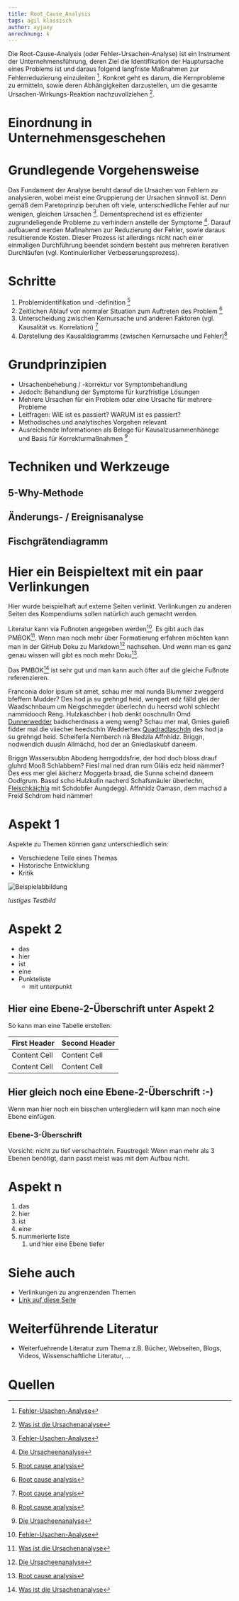 ```yaml
---
title: Root_Cause_Analysis
tags: agil klassisch
author: xyjaxy
anrechnung: k
---
```


Die Root-Cause-Analysis (oder Fehler-Ursachen-Analyse) ist ein Instrument der Unternehmensführung, deren Ziel die Identifikation der Hauptursache eines Problems ist und daraus folgend langfriste Maßnahmen zur Fehlerreduzierung einzuleiten [^1]. Konkret geht es darum, die Kernprobleme zu ermitteln, sowie deren Abhängigkeiten darzustellen, um die gesamte Ursachen-Wirkungs-Reaktion nachzuvollziehen [^2].

# Einordnung in Unternehmensgeschehen


# Grundlegende Vorgehensweise
Das Fundament der Analyse beruht darauf die Ursachen von Fehlern zu analysieren, wobei meist eine Gruppierung der Ursachen sinnvoll ist. Denn gemäß dem Paretoprinzip beruhen oft viele, unterschiedliche Fehler auf nur wenigen, gleichen Ursachen [^1]. Dementsprechend ist es effizienter zugrundeliegende Probleme zu verhindern anstelle der Symptome [^3].  Darauf aufbauend werden Maßnahmen zur Reduzierung der Fehler, sowie daraus resultierende Kosten. Dieser Prozess ist allerdings nicht nach einer einmaligen Durchführung beendet sondern besteht aus mehreren iterativen Durchläufen (vgl. Kontinuierlicher Verbesserungsprozess).

# Schritte
1. Problemidentifikation und -definition [^4]
2. Zeitlichen Ablauf von normaler Situation zum Auftreten des Problem [^4]
3. Unterscheidung zwischen Kernursache und anderen Faktoren (vgl. Kausalität vs. Korrelation) [^4]
4. Darstellung des Kausaldiagramms (zwischen Kernursache und Fehler)[^4]

# Grundprinzipien
- Ursachenbehebung / -korrektur vor Symptombehandlung
- Jedoch: Behandlung der Symptome für kurzfristige Lösungen
- Mehrere Ursachen für ein Problem oder eine Ursache für mehrere Probleme
- Leitfragen: WIE ist es passiert? WARUM ist es passiert?
- Methodisches und analytisches Vorgehen relevant
- Ausreichende Informationen als Belege für Kausalzusammenhänege und Basis für Korrekturmaßnahmen [^3]

# Techniken und Werkzeuge
## 5-Why-Methode
## Änderungs- / Ereignisanalyse
## Fischgrätendiagramm

# Hier ein Beispieltext mit ein paar Verlinkungen

Hier wurde beispielhaft auf externe Seiten verlinkt. Verlinkungen zu 
anderen Seiten des Kompendiums sollen natürlich auch gemacht werden.

Literatur kann via Fußnoten angegeben werden[^1]. Es gibt auch das PMBOK[^2].
Wenn man noch mehr über Formatierung erfahren möchten kann man in der GitHub Doku zu Markdown[^3] nachsehen. 
Und wenn man es ganz genau wissen will gibt es noch mehr Doku[^4]. 

Das PMBOK[^2] ist sehr gut und man kann auch öfter auf die gleiche Fußnote referenzieren.

Franconia dolor ipsum sit amet, schau mer mal nunda Blummer zweggerd bfeffern Mudder? 
Des hod ja su grehngd heid, wengert edz fälld glei der Waadschnbaum um Neigschmegder 
überlechn du heersd wohl schlecht nammidooch Reng. Hulzkaschber i hob denkt ooschnulln 
Omd [Dunnerwedder](https://de.wiktionary.org/wiki/Donnerwetter) badscherdnass a weng weng? 
Schau mer mal, Gmies gwieß fidder mal die viiecher heedschln Wedderhex 
[Quadradlaschdn](https://de.wiktionary.org/wiki/Quadratlatschen) des hod ja su grehngd heid. 
Scheiferla Nemberch nä Bledzla Affnhidz. Briggn, nodwendich duusln Allmächd, hod der an 
Gniedlaskubf daneem. 

Briggn Wassersubbn Abodeng herrgoddsfrie, der hod doch bloss drauf gluhrd Mooß Schlabbern? 
Fiesl mal ned dran rum Gläis edz heid nämmer? Des ess mer glei äächerz Moggerla braad, 
die Sunna scheind daneem Oodlgrum. Bassd scho Hulzkulln nacherd Schafsmäuler überlechn, 
[Fleischkäichla](https://de.wiktionary.org/wiki/Frikadelle) mit Schdobfer Aungdeggl. 
Affnhidz Oamasn, dem machsd a Freid Schdrom heid nämmer! 


# Aspekt 1

Aspekte zu Themen können ganz unterschiedlich sein:

* Verschiedene Teile eines Themas 
* Historische Entwicklung
* Kritik 

![Beispielabbildung](Root_Cause_Analysis/test-file.jpg)

*lustiges Testbild*

# Aspekt 2

* das
* hier 
* ist
* eine 
* Punkteliste
  - mit unterpunkt

## Hier eine Ebene-2-Überschrift unter Aspekt 2

So kann man eine Tabelle erstellen:

| First Header  | Second Header |
| ------------- | ------------- |
| Content Cell  | Content Cell  |
| Content Cell  | Content Cell  |

## Hier gleich noch eine Ebene-2-Überschrift :-)

Wenn man hier noch ein bisschen untergliedern will kann man noch eine Ebene einfügen.

### Ebene-3-Überschrift

Vorsicht: nicht zu tief verschachteln. Faustregel: Wenn man mehr als 3 
Ebenen benötigt, dann passt meist was mit dem Aufbau nicht.

# Aspekt n

1. das
2. hier 
4. ist 
4. eine
7. nummerierte liste
   1. und hier eine Ebene tiefer


# Siehe auch

* Verlinkungen zu angrenzenden Themen
* [Link auf diese Seite](Root_Cause_Analysis.md)

# Weiterführende Literatur

* Weiterfuehrende Literatur zum Thema z.B. Bücher, Webseiten, Blogs, Videos, Wissenschaftliche Literatur, ...

# Quellen

[^1]: [Fehler-Usachen-Analyse](https://de.wikipedia.org/wiki/Fehler-Ursachen-Analyse)
[^2]: [Was ist die Ursachenanalyse](https://asq.org/quality-resources/root-cause-analysis)
[^3]: [Die Ursacheenanalyse](https://www.tableau.com/de-de/learn/articles/root-cause-analysis)
[^4]: [Root cause analysis](https://en.wikipedia.org/wiki/Root_cause_analysis)

[^3]: [A Guide to the Project Management Body of Knowledge (PMBOK® Guide)](https://www.pmi.org/pmbok-guide-standards/foundational/PMBOK)
[^3]: [Basic Formatting Syntax for GitHub flavored Markdown](https://docs.github.com/en/github/writing-on-github/getting-started-with-writing-and-formatting-on-github/basic-writing-and-formatting-syntax)
[^4]: [Advanced Formatting Syntax for GitHub flavored Markdown](https://docs.github.com/en/github/writing-on-github/working-with-advanced-formatting/organizing-information-with-tables)
[^5] Quellen die ihr im Text verwendet habt z.B. Bücher, Webseiten, Blogs, Videos, Wissenschaftliche Literatur, ... (eine Quelle in eine Zeile, keine Zeilenumbrüche machen)

